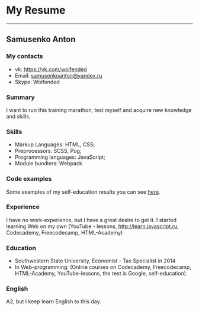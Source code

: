 # My Resume
-------------
## Samusenko Anton
### My contacts
+ vk: https://vk.com/wolfended
+ Email: samusenkoanton@yandex.ru
+ Skype: Wolfended
### Summary
I want to run this training marathon, test myself and acquire new knowledge and skills.
### Skills 
+ Markup Languages: HTML, CSS;
+ Preprocessors: SCSS, Pug;
+ Programming languages: JavaScript;
+ Module bundlers: Webpack
### Code examples 
Some examples of my self-education results you can see [here](https://github.com/SamusenkoAnton).
### Experience 
I have no work-experience, but I have a great desire to get it. I started learning Web on my own (YouTube - lessons, http://learn.javascript.ru, Codecademy, Freecodecamp, HTML-Academy)
### Education
+ Southwestern State University, Economist - Tax Specialist in 2014
+ In Web-programming: (Online courses on  Codecademy, Freecodecamp, HTML-Academy, YouTube-lessons, the rest is Google, self-education)
### English
A2, but I keep learn English to this day.